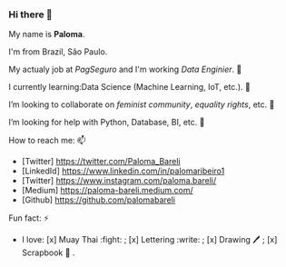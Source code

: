 ### Hi there 👋

My name is **Paloma**.

I'm from Brazil, São Paulo.

My actualy job at *PagSeguro* and I'm working *Data Enginier*. 🔭 

I currently learning:Data Science (Machine Learning, IoT, etc.). 🌱

I’m looking to collaborate on *feminist community*, *equality rights*, etc. 👯 

I’m looking for help with Python, Database, BI, etc. 🤔

How to reach me: 📫 
  * [Twitter] https://twitter.com/Paloma_Bareli
  * [LinkedId] https://www.linkedin.com/in/palomaribeiro1
  * [Twitter] https://www.instagram.com/paloma.bareli/ 
  * [Medium] https://paloma-bareli.medium.com/
  * [Github] https://github.com/palomabareli
  
Fun fact: ⚡
  * I love: 
    [x] Muay Thai :fight: ; 
    [x] Lettering :write: ;
    [x] Drawing :pen: ;
    [x] Scrapbook :book: .
